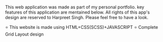 This web application was made as part of my personal portfolio. key features of this application are mentained below. All rights of this app's design are reserved to Harpreet Singh. Please feel free to have a look.

⭐ This website is made using HTML+CSS(SCSS)+JAVASCRIPT
⭐ Complete Grid Layout design
